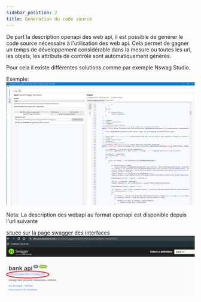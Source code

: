 ```yaml
---
sidebar_position: 2
title: Generation du code source
---
```


De part la description openapi des web api, il est possible de genérer le code source nécessaire à
l'utilisation des web api.
Cela permet de gagner un temps de développement considérable dans la mesure ou toutes les url, les objets,
les attributs de contrôle sont automatiquement générés.

Pour cela il existe différentes solutions comme par exemple Nswag Studio.

Exemple:
![Nswag](img/nswag.png)

Nota: La description des webapi au format openapi est disponible depuis l'url suivante

située sur la page swagger des interfaces
![Swagger](img/swagger.png)